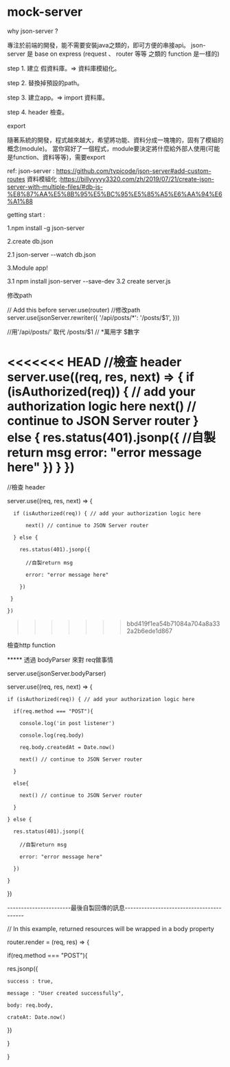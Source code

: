 # mock-server

why json-server ?

專注於前端的開發，能不需要安裝java之類的，即可方便的串接api。
json-server 是 base on express (request 、 router 等等 之類的 function 是一樣的)

step 1. 建立 假資料庫。=> 資料庫模組化。

step 2. 替換掉預設的path。

step 3. 建立app。=> import 資料庫。

step 4. header 檢查。


export

隨著系統的開發，程式越來越大，希望將功能、資料分成一塊塊的，固有了模組的概念(module)。
當你寫好了一個程式，module要決定將什麼給外部人使用(可能是function、資料等等)，需要export


ref: 
json-server :  https://github.com/typicode/json-server#add-custom-routes
資料模組化 :https://billyyyyy3320.com/zh/2019/07/21/create-json-server-with-multiple-files/#db-js-%E8%87%AA%E5%8B%95%E5%BC%95%E5%85%A5%E6%AA%94%E6%A1%88

getting start :

1.npm install -g json-server

2.create db.json

  2.1 json-server --watch db.json

3.Module app!

  3.1 npm install json-server --save-dev
  3.2 create server.js

修改path

// Add this before server.use(router)
//修改path
server.use(jsonServer.rewriter({
    '/api/posts/*': '/posts/$1',
  }))
  
//用'/api/posts/' 取代 /posts/$1 
// *萬用字 $數字

<<<<<<< HEAD
//檢查 header
  server.use((req, res, next) => {
      if (isAuthorized(req)) { // add your authorization logic here
          next() // continue to JSON Server router
      } else {
        res.status(401).jsonp({
          //自製return msg
          error: "error message here"
        })
     }
    })
=======

//檢查 header  

server.use((req, res, next) => {  

      if (isAuthorized(req)) { // add your authorization logic here

          next() // continue to JSON Server router

      } else {

        res.status(401).jsonp({

          //自製return msg

          error: "error message here"

        })

     }

    })

>>>>>>> bbd419f1ea54b71084a704a8a332a2b6ede1d867
   
檢查http function

***** 透過 bodyParser 來對 req做事情

server.use(jsonServer.bodyParser)



server.use((req, res, next) => {

    if (isAuthorized(req)) { // add your authorization logic here

      if(req.method === "POST"){

        console.log('in post listener')

        console.log(req.body)

        req.body.createdAt = Date.now()

        next() // continue to JSON Server router

      }

      else{

        next() // continue to JSON Server router

      }

    } else {

      res.status(401).jsonp({

        //自製return msg

        error: "error message here"

      })

    }

   })

-----------------------最後自製回傳的訊息-----------------------------------------

   // In this example, returned resources will be wrapped in a body property

router.render = (req, res) => {

  if(req.method === "POST"){

  res.jsonp({

    success : true,

    message : "User created successfully",

    body: req.body,

    crateAt: Date.now()

  })

}

}

